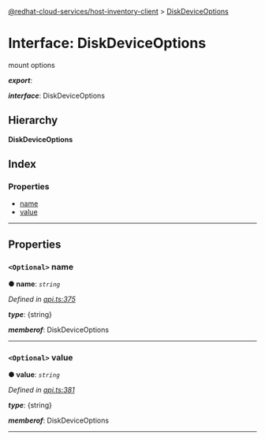 [@redhat-cloud-services/host-inventory-client](../README.md) > [DiskDeviceOptions](../interfaces/diskdeviceoptions.md)

# Interface: DiskDeviceOptions

mount options

*__export__*: 

*__interface__*: DiskDeviceOptions

## Hierarchy

**DiskDeviceOptions**

## Index

### Properties

* [name](diskdeviceoptions.md#name)
* [value](diskdeviceoptions.md#value)

---

## Properties

<a id="name"></a>

### `<Optional>` name

**● name**: *`string`*

*Defined in [api.ts:375](https://github.com/RedHatInsights/javascript-clients/blob/master/packages/host-inventory/api.ts#L375)*

*__type__*: {string}

*__memberof__*: DiskDeviceOptions

___
<a id="value"></a>

### `<Optional>` value

**● value**: *`string`*

*Defined in [api.ts:381](https://github.com/RedHatInsights/javascript-clients/blob/master/packages/host-inventory/api.ts#L381)*

*__type__*: {string}

*__memberof__*: DiskDeviceOptions

___

